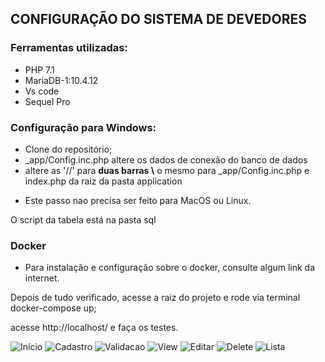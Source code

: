 CONFIGURAÇÃO DO SISTEMA DE DEVEDORES
-------------

### Ferramentas utilizadas:
- PHP 7.1
- MariaDB-1:10.4.12
- Vs code
- Sequel Pro

### Configuração para Windows:
- Clone do repositório;
- _app/Config.inc.php altere os dados de conexão do banco de dados
- altere as '//' para <b>duas barras \\</b>  o mesmo para _app/Config.inc.php e index.php da raiz da pasta application

* Este passo nao precisa ser feito para MacOS ou Linux.

O script da tabela está na pasta sql

### Docker
*  Para instalação e configuração sobre o docker, consulte algum link da internet.

Depois de tudo verificado, acesse a raiz do projeto e rode via terminal docker-compose up;

acesse http://localhost/ e faça os testes.


![Início](https://github.com/carlosmalltec/php-puro/blob/feature/config-docker/screenshot/inicio.png)
![Cadastro](https://github.com/carlosmalltec/php-puro/blob/feature/config-docker/screenshot/cadastro.png)
![Validacao](https://github.com/carlosmalltec/php-puro/blob/feature/config-docker/screenshot/validacao.png)
![View](https://github.com/carlosmalltec/php-puro/blob/feature/config-docker/screenshot/view.png)
![Editar](https://github.com/carlosmalltec/php-puro/blob/feature/config-docker/screenshot/editar.png)
![Delete](https://github.com/carlosmalltec/php-puro/blob/feature/config-docker/screenshot/delete.png)
![Lista](https://github.com/carlosmalltec/php-puro/blob/feature/config-docker/screenshot/lista.png)
